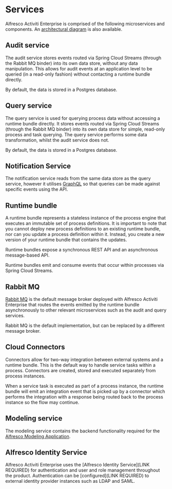 # Services
Alfresco Activiti Enterprise is comprised of the following microservices and components. An [architectural diagram](../architecture/architecture.md) is also available. 

## Audit service
The audit service stores events routed via Spring Cloud Streams (through the Rabbit MQ binder) into its own data store, without any data manipulation. This allows for audit events at an application level to be queried (in a read-only fashion) without contacting a runtime bundle directly. 

By default, the data is stored in a Postgres database.

## Query service
The query service is used for querying process data without accessing a runtime bundle directly. It stores events routed via Spring Cloud Streams (through the Rabbit MQ binder) into its own data store for simple, read-only process and task querying. The query service performs some data transformation, whilst the audit service does not. 

By default, the data is stored in a Postgres database. 

## Notification Service
The notification service reads from the same data store as the query service, however it utilises [GraphQL](https://graphql.org/learn/) so that queries can be made against specific events using the API.  

## Runtime bundle
A runtime bundle represents a stateless instance of the process engine that executes an immutable set of process definitions. It is important to note that you cannot deploy new process definitions to an existing runtime bundle, nor can you update a process definition within it. Instead, you create a new version of your runtime bundle that contains the updates. 

Runtime bundles expose a synchronous REST API and an asynchronous message-based API.

Runtime bundles emit and consume events that occur within processes via Spring Cloud Streams. 

## Rabbit MQ
[Rabbit MQ](https://www.rabbitmq.com/) is the default message broker deployed with Alfresco Activiti Enterprise that routes the events emitted by the runtime bundle asynchronously to other relevant microservices such as the audit and query services. 

Rabbit MQ is the default implementation, but can be replaced by a different message broker.  

## Cloud Connectors
Connectors allow for two-way integration between external systems and a runtime bundle. This is the default way to handle service tasks within a process. Connectors are created, stored and executed separately from process instances.

When a service task is executed as part of a process instance, the runtime bundle will emit an integration event that is picked up by a connector which performs the integration with a response being routed back to the process instance so the flow may continue.

## Modeling service
The modeling service contains the backend functionality required for the [Alfresco Modeling Application](../user-interfaces/ui-modeling.md). 

## Alfresco Identity Service
Alfresco Activiti Enterprise uses the [Alfresco Identity Service](LINK REQUIRED) for authentication and user and role management throughout the product. Authentication can be [configured](LINK REQUIRED) to external identity provider instances such as LDAP and SAML. 